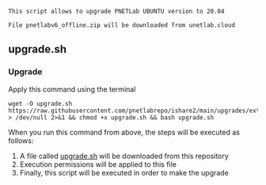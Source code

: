 ```linux
This script allows to upgrade PNETLab UBUNTU version to 20.04

File pnetlabv6_offline.zip will be downloaded from unetlab.cloud
```
## upgrade.sh

### Upgrade
Apply this command using the terminal
```linux
wget -O upgrade.sh https://raw.githubusercontent.com/pnetlabrepo/ishare2/main/upgrades/extras/upgrade_ubuntu_to_20.0.4/upgrade.sh > /dev/null 2>&1 && chmod +x upgrade.sh && bash upgrade.sh
```

When you run this command from above, the steps will be executed as follows:

1) A file called [upgrade.sh](https://raw.githubusercontent.com/pnetlabrepo/ishare2/main/upgrades/extras/upgrade_ubuntu_to_20.0.4/upgrade.sh) will be downloaded from this repository
2) Execution permissions will be applied to this file
3) Finally, this script will be executed in order to make the upgrade
